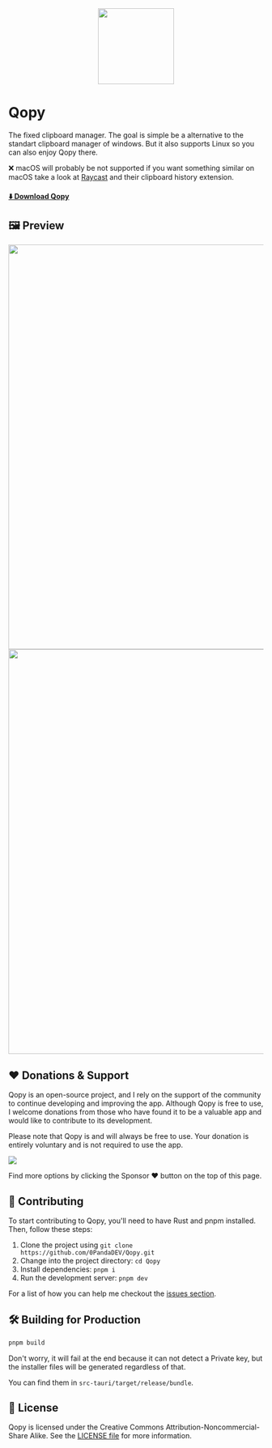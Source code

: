 <div align="center">
  <img width="150px" src="https://github.com/user-attachments/assets/33770922-e62e-49d7-a6ce-f82b2eec01b6"/>
</div>

# Qopy

The fixed clipboard manager. The goal is simple be a alternative to the standart clipboard manager of windows. But it also supports Linux so you can also enjoy Qopy there. 

❌ macOS will probably be not supported if you want something similar on macOS take a look at [Raycast](https://www.raycast.com/) and their clipboard history extension.
#### [⬇️ Download Qopy](https://github.com/0PandaDEV/Qopy/releases)

## 🖼️ Preview
<img width="800px" src="https://github.com/user-attachments/assets/18e1f9e3-414c-46e2-9c51-61c6e63a06d2"/>
<img width="800px" src="https://github.com/user-attachments/assets/46ec4672-f156-4426-a2cb-3a40d00dbcd6"/>

## ❤️ Donations & Support

Qopy is an open-source project, and I rely on the support of the community to continue developing and improving the app. Although Qopy is free to use, I welcome donations from those who have found it to be a valuable app and would like to contribute to its development.

Please note that Qopy is and will always be free to use. Your donation is entirely voluntary and is not required to use the app.

<a href="https://ko-fi.com/pandadev_"><img src="https://img.shields.io/badge/Buy_Me_A_Coffee-323842?style=for-the-badge&logo=buy-me-a-coffee&logoColor=white"/></a>

Find more options by clicking the Sponsor ❤️ button on the top of this page.

## 🤝 Contributing

To start contributing to Qopy, you'll need to have Rust and pnpm installed. Then, follow these steps:

1. Clone the project using `git clone https://github.com/0PandaDEV/Qopy.git`
2. Change into the project directory: `cd Qopy`
3. Install dependencies: `pnpm i`
4. Run the development server: `pnpm dev`

For a list of how you can help me checkout the [issues section](https://github.com/0PandaDEV/Qopy/issues).

## 🛠️ Building for Production

```zsh
pnpm build
```

Don't worry, it will fail at the end because it can not detect a Private key, but the installer files will be generated regardless of that.

You can find them in `src-tauri/target/release/bundle`.

## 📝 License

Qopy is licensed under the Creative Commons Attribution-Noncommercial-Share Alike. See the [LICENSE file](./LICENCE) for more information.
